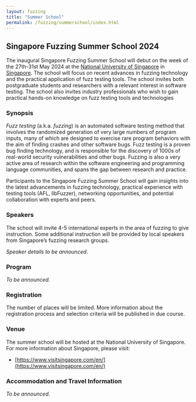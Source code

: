 ```yaml
---
layout: fuzzing
title: "Summer School"
permalink: /fuzzing/summerschool/index.html
---
```


## Singapore Fuzzing Summer School 2024

The inaugural Singapore Fuzzing Summer School will debut on the week of the 27th-31st May 2024 at the [National University of Singapore](https://nus.edu.sg/) in [Singapore](https://www.visitsingapore.com/en/).
The school will focus on recent advances in fuzzing technology and the practical application of fuzz testing tools.
The school invites both postgraduate students and researchers with a relevant interest in software testing.
The school also invites industry professionals who wish to gain practical hands-on knowledge on fuzz testing tools and technologies

### Synopsis

*Fuzz testing* (a.k.a. *fuzzing*) is an automated software testing method that involves the randomized generation of very large numbers of program inputs, many of which are designed to exercise rare program behaviors with the aim of finding crashes and other software bugs.
Fuzz testing is a proven bug finding technology, and is responsible for the discovery of 1000s of real-world security vulnerabilities and other bugs.
Fuzzing is also a very active area of research within the software engineering and programming language communities, and spans the gap between research and practice.

Participants to the Singapore Fuzzing Summer School will gain insights into the latest advancements in fuzzing technology, practical experience with testing tools (AFL, libFuzzer), networking opportunities, and potential collaboration with experts and peers.

### Speakers

The school will invite 4-5 international experts in the area of fuzzing to give instruction.  Some additional instruction will be provided by local speakers from Singapore’s fuzzing research groups.

_Speaker details to be announced._

### Program

_To be announced._

### Registration

The number of places will be limited. More information about the registration process and selection criteria will be published in due course.

### Venue

The summer school will be hosted at the National University of Singapore.
For more information about Singapore, please visit:

* [https://www.visitsingapore.com/en/](https://www.visitsingapore.com/en/)

### Accommodation and Travel Information

_To be announced._
